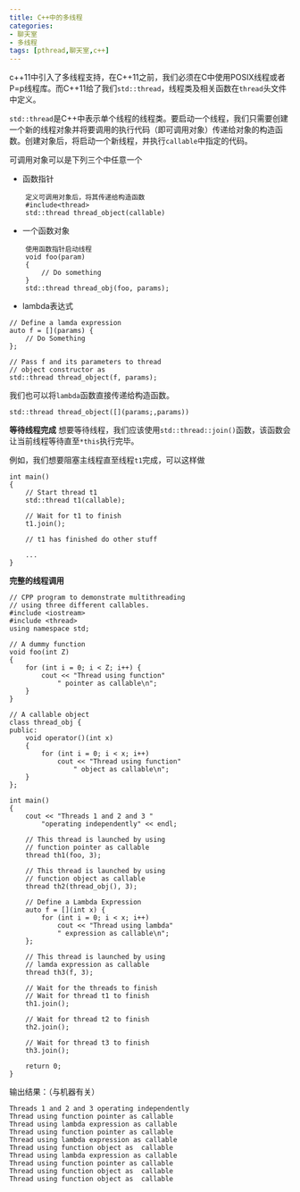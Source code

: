 ```yaml
---
title: C++中的多线程
categories:
- 聊天室
- 多线程
tags: [pthread,聊天室,c++]
---
```

c++11中引入了多线程支持，在C++11之前，我们必须在C中使用POSIX线程或者P=p线程库。而C++11给了我们`std::thread`，线程类及相关函数在`thread`头文件中定义。
<!--more-->
`std::thread`是C++中表示单个线程的线程类。要启动一个线程，我们只需要创建一个新的线程对象并将要调用的执行代码（即可调用对象）传递给对象的构造函数。创建对象后，将启动一个新线程，并执行`callable`中指定的代码。

可调用对象可以是下列三个中任意一个

- 函数指针
```
	定义可调用对象后，将其传递给构造函数
	#include<thread>
	std::thread thread_object(callable)
```
- 一个函数对象
```
	使用函数指针启动线程
	void foo(param)
	{
		// Do something
	}
	std::thread thread_obj(foo, params);
```
- lambda表达式
```
// Define a lamda expression
auto f = [](params) {
	// Do Something
};

// Pass f and its parameters to thread
// object constructor as
std::thread thread_object(f, params);

```

我们也可以将`lambda`函数直接传递给构造函数。
```
std::thread thread_object([](params;,params))
```
**等待线程完成**
想要等待线程，我们应该使用`std::thread::join()`函数，该函数会让当前线程等待直至`*this`执行完毕。

例如，我们想要阻塞主线程直至线程`t1`完成，可以这样做
```
int main()
{
	// Start thread t1
	std::thread t1(callable);

	// Wait for t1 to finish
	t1.join();

	// t1 has finished do other stuff

	...
}
```

**完整的线程调用**
```
// CPP program to demonstrate multithreading
// using three different callables.
#include <iostream>
#include <thread>
using namespace std;

// A dummy function
void foo(int Z)
{
	for (int i = 0; i < Z; i++) {
		cout << "Thread using function"
			" pointer as callable\n";
	}
}

// A callable object
class thread_obj {
public:
	void operator()(int x)
	{
		for (int i = 0; i < x; i++)
			cout << "Thread using function"
				" object as callable\n";
	}
};

int main()
{
	cout << "Threads 1 and 2 and 3 "
		"operating independently" << endl;

	// This thread is launched by using
	// function pointer as callable
	thread th1(foo, 3);

	// This thread is launched by using
	// function object as callable
	thread th2(thread_obj(), 3);

	// Define a Lambda Expression
	auto f = [](int x) {
		for (int i = 0; i < x; i++)
			cout << "Thread using lambda"
			" expression as callable\n";
	};

	// This thread is launched by using
	// lamda expression as callable
	thread th3(f, 3);

	// Wait for the threads to finish
	// Wait for thread t1 to finish
	th1.join();

	// Wait for thread t2 to finish
	th2.join();

	// Wait for thread t3 to finish
	th3.join();

	return 0;
}

```

输出结果：（与机器有关）
```
Threads 1 and 2 and 3 operating independently                                                       
Thread using function pointer as callable                                                           
Thread using lambda expression as callable                                                          
Thread using function pointer as callable                                                           
Thread using lambda expression as callable                                                          
Thread using function object as  callable                                                          
Thread using lambda expression as callable                                                          
Thread using function pointer as callable                                                          
Thread using function object as  callable                                                           
Thread using function object as  callable
```

